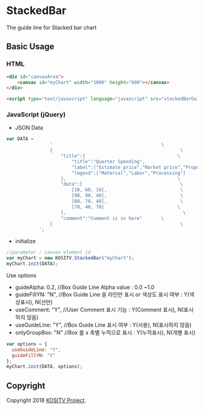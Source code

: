 # StackedBar

The guide line for Stacked bar chart

## Basic Usage

### HTML

```html
<div id="canvasArea">
    <canvas id="myChart" width="1000" height="600"></canvas>
</div>

<script type="text/javascript" language="javascript" src="stackedBarGuide.js"></script>
```

### JavaScript (jQuery)

* JSON Data

```js
var DATA =
                '                                        \
                {                                               \
                    "title":{                                  \
                        "title":"Quarter Spending",                    \
                        "label":["Estimate price","Market price","Proposer price","Proposer"],       \
                        "legend":["Material","Labor","Processing"]     \
                    },                                         \
                    "data":[                                    \
                        [10, 60, 10],                           \
                        [90, 90, 40],                           \
                        [80, 70, 40],                           \
                        [70, 40, 70]                           \
                    ],                                           \
                    "comment":"Comment is in here"       \
                }                                               \
            ';
```

* initialize

```js
//parameter : canvas element id
var myChart = new KOSITV.StackedBar("myChart");
myChart.init(DATA);
```

Use options

* guideAlpha: 0.2, //Box Guide Line Alpha value : 0.0 ~1.0
* guideFillYN: "N", //Box Guide Line 을 라인만 표시 or 색상도 표시 여부 : Y(색상표시), N(선만)
* useComment: "Y", //User Comment 표시 기능 : Y(Comment 표시), N(표시하지 않음)
* useGuideLine: "Y", //Box Guide Line 표시 여부 : Y(사용), N(표시하지 않음)
* onlyGroupBox: "N" //Box 를 x 축별 누적으로 표시 : Y(누적표시), N(개별 표시)

```js
var options = {
  useGuideLine: "Y",
  guideFillYN: "Y"
};
myChart.init(DATA, options);
```

## Copyright

Copyright 2018 [KOSITV Project](http://www.kositv.com).
